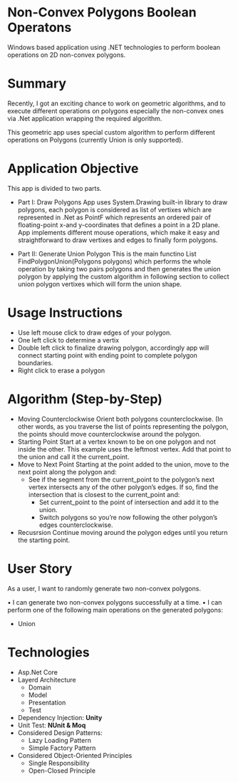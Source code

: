 # Non-Convex Polygons Boolean Operatons
Windows based application using .NET technologies to perform boolean operations on 2D non-convex polygons.

# Summary
Recently, I got an exciting chance to work on geometric algorithms, and to execute different operations on polygons especially the non-convex ones via .Net application wrapping the required algorithm.

This geometric app uses special custom algorithm to perform different operations on Polygons (currently Union is only supported).

# Application Objective
This app is divided to two parts.

- Part I: Draw Polygons
  App uses System.Drawing built-in library to draw polygons, each polygon is considered as list of vertixes which are represented in .Net as PointF which represents an ordered pair of floating-point x-and y-coordinates that defines a point in a 2D plane.
  App implements different mouse operations, which make it easy and straightforward to draw vertixes and edges to finally form polygons.

- Part II: Generate Union Polygon
  This is the main functino List<PointF> FindPolygonUnion(Polygons polygons) which performs the whole operation by taking two pairs polygons and then generates the union polygon by applying the custom algorithm in following section to collect union polygon vertixes which will form the union shape.

# Usage Instructions
- Use left mouse click to draw edges of your polygon.
- One left click to determine a vertix
- Double left click to finalize drawing polygon, accordingly app will connect starting point with ending point to complete polygon boundaries.
- Right click to erase a polygon

# Algorithm (Step-by-Step)
- Moving Counterclockwise
  Orient both polygons counterclockwise. (In other words, as you traverse the list of points representing the polygon, the points should move counterclockwise around the polygon.
- Starting Point
  Start at a vertex known to be on one polygon and not inside the other. This example uses the leftmost vertex. Add that point to the union and call it the current_point.
- Move to Next Point
  Starting at the point added to the union, move to the next point along the polygon and:
  - See if the segment from the current_point to the polygon’s next vertex intersects any of the other polygon’s edges. If so, find the intersection that is closest to the current_point and:
    - Set current_point to the point of intersection and add it to the union.
    - Switch polygons so you’re now following the other polygon’s edges counterclockwise.
- Recusrsion
  Continue moving around the polygon edges until you return the starting point.

# User Story
As a user, I want to randomly generate two non-convex polygons.
 
•	I can generate two non-convex polygons successfully at a time.
•	I can perform one of the following main operations on the generated polygons:
  - Union

# Technologies
- Asp.Net Core
- Layerd Architecture  
  - Domain 
  - Model
  - Presentation   
  - Test
- Dependency Injection: **Unity**  
- Unit Test: **NUnit & Moq**
- Considered Design Patterns:
  - Lazy Loading Pattern
  - Simple Factory Pattern
- Considered Object-Oriented Principles
  - Single Responsibility
  - Open-Closed Principle